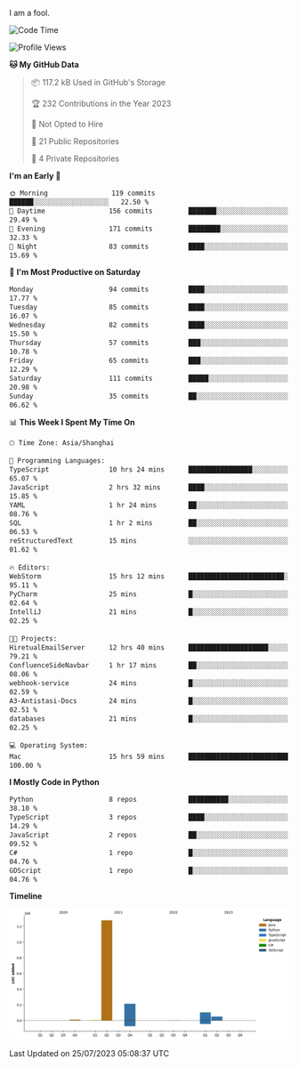 I am a fool.

<!--START_SECTION:waka-->
![Code Time](http://img.shields.io/badge/Code%20Time-562%20hrs%2056%20mins-blue)

![Profile Views](http://img.shields.io/badge/Profile%20Views-0-blue)

**🐱 My GitHub Data** 

> 📦 117.2 kB Used in GitHub's Storage 
 > 
> 🏆 232 Contributions in the Year 2023
 > 
> 🚫 Not Opted to Hire
 > 
> 📜 21 Public Repositories 
 > 
> 🔑 4 Private Repositories 
 > 
**I'm an Early 🐤** 

```text
🌞 Morning                119 commits         ██████░░░░░░░░░░░░░░░░░░░   22.50 % 
🌆 Daytime                156 commits         ███████░░░░░░░░░░░░░░░░░░   29.49 % 
🌃 Evening                171 commits         ████████░░░░░░░░░░░░░░░░░   32.33 % 
🌙 Night                  83 commits          ████░░░░░░░░░░░░░░░░░░░░░   15.69 % 
```
📅 **I'm Most Productive on Saturday** 

```text
Monday                   94 commits          ████░░░░░░░░░░░░░░░░░░░░░   17.77 % 
Tuesday                  85 commits          ████░░░░░░░░░░░░░░░░░░░░░   16.07 % 
Wednesday                82 commits          ████░░░░░░░░░░░░░░░░░░░░░   15.50 % 
Thursday                 57 commits          ███░░░░░░░░░░░░░░░░░░░░░░   10.78 % 
Friday                   65 commits          ███░░░░░░░░░░░░░░░░░░░░░░   12.29 % 
Saturday                 111 commits         █████░░░░░░░░░░░░░░░░░░░░   20.98 % 
Sunday                   35 commits          ██░░░░░░░░░░░░░░░░░░░░░░░   06.62 % 
```


📊 **This Week I Spent My Time On** 

```text
🕑︎ Time Zone: Asia/Shanghai

💬 Programming Languages: 
TypeScript               10 hrs 24 mins      ████████████████░░░░░░░░░   65.07 % 
JavaScript               2 hrs 32 mins       ████░░░░░░░░░░░░░░░░░░░░░   15.85 % 
YAML                     1 hr 24 mins        ██░░░░░░░░░░░░░░░░░░░░░░░   08.76 % 
SQL                      1 hr 2 mins         ██░░░░░░░░░░░░░░░░░░░░░░░   06.53 % 
reStructuredText         15 mins             ░░░░░░░░░░░░░░░░░░░░░░░░░   01.62 % 

🔥 Editors: 
WebStorm                 15 hrs 12 mins      ████████████████████████░   95.11 % 
PyCharm                  25 mins             █░░░░░░░░░░░░░░░░░░░░░░░░   02.64 % 
IntelliJ                 21 mins             █░░░░░░░░░░░░░░░░░░░░░░░░   02.25 % 

🐱‍💻 Projects: 
HiretualEmailServer      12 hrs 40 mins      ████████████████████░░░░░   79.21 % 
ConfluenceSideNavbar     1 hr 17 mins        ██░░░░░░░░░░░░░░░░░░░░░░░   08.06 % 
webhook-service          24 mins             █░░░░░░░░░░░░░░░░░░░░░░░░   02.59 % 
A3-Antistasi-Docs        24 mins             █░░░░░░░░░░░░░░░░░░░░░░░░   02.51 % 
databases                21 mins             █░░░░░░░░░░░░░░░░░░░░░░░░   02.25 % 

💻 Operating System: 
Mac                      15 hrs 59 mins      █████████████████████████   100.00 % 
```

**I Mostly Code in Python** 

```text
Python                   8 repos             ██████████░░░░░░░░░░░░░░░   38.10 % 
TypeScript               3 repos             ████░░░░░░░░░░░░░░░░░░░░░   14.29 % 
JavaScript               2 repos             ██░░░░░░░░░░░░░░░░░░░░░░░   09.52 % 
C#                       1 repo              █░░░░░░░░░░░░░░░░░░░░░░░░   04.76 % 
GDScript                 1 repo              █░░░░░░░░░░░░░░░░░░░░░░░░   04.76 % 
```



**Timeline**

![Lines of Code chart](https://raw.githubusercontent.com/VeejaLiu/VeejaLiu/master/assets/bar_graph.png)


 Last Updated on 25/07/2023 05:08:37 UTC
<!--END_SECTION:waka-->
